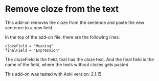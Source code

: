 # Remove cloze from the text

This add-on removes the cloze from the sentence and paste the new sentence to a new field.

In the top of the add-on file, there are the following lines:

    clozeField = "Meaning"
    finalField = "Expression"

The clozeField is the field, that has the cloze text. And the final field is the name of the field, where the texts without clozes gets pasted.

This add-on was tested with Anki version: 2.1.15
